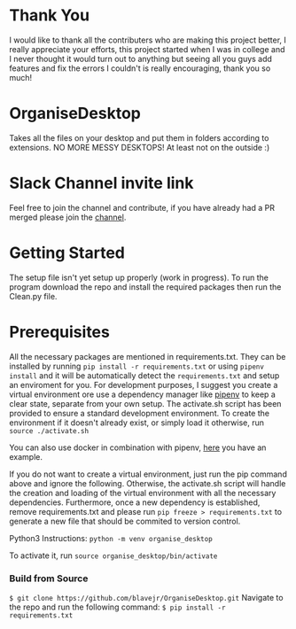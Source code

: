 # Thank You
I would like to thank all the contributers who are making this project better, I really appreciate your efforts, this project started when I was in college and I never thought it would turn out to anything but seeing all you guys add features and fix the errors I couldn't is really encouraging, thank you so much!

# OrganiseDesktop

Takes all the files on your desktop and put them in folders according to extensions. NO MORE MESSY DESKTOPS!
At least not on the outside :)

# Slack Channel invite link
Feel free to join the channel and contribute, if you have already had a PR merged please join the [channel](https://join.slack.com/t/organisedesktop/shared_invite/enQtMzA2NTI2MTI0MzY4LWRlOWRjOGM0YTJmYjFiZGU3ZTUzM2M0MTA2N2U3MzljMmFhNGIyODlmZDg2N2E1Y2EwOWFiZjcxMzYzYjcyMTk).

# Getting Started

The setup file isn't yet setup up properly (work in progress). To run the program download
the repo and install the required packages then run the Clean.py file.

# Prerequisites
All the necessary packages are mentioned in requirements.txt. They can be installed by
running `pip install -r requirements.txt` or using ``pipenv install`` and it will be automatically detect the `requirements.txt` and setup an enviroment for you. For development purposes, I suggest you create a
virtual environment ore use a dependency manager like [pipenv](https://github.com/pypa/pipenv)
 to keep a clear state, separate from your own setup.
The activate.sh script has been provided to ensure a standard development environment. To create the environment if it doesn't already exist, or simply load it otherwise, run `source ./activate.sh`

You can also use docker in combination with pipenv, [here](https://github.com/dfederschmidt/docker-pipenv-sample) you have an example.

If you do not want to create a virtual environment, just run the pip command above and ignore the following. Otherwise, the activate.sh script will handle the creation and loading of the virtual environment with all the necessary dependencies. Furthermore, once a new dependency is established, remove requirements.txt and please run `pip freeze > requirements.txt` to generate a new file that should be commited to version control.

Python3 Instructions:
`python -m venv organise_desktop`

To activate it, run `source organise_desktop/bin/activate`

### Build from Source

`$ git clone https://github.com/blavejr/OrganiseDesktop.git`
Navigate to the repo and run the following command:
`$ pip install -r requirements.txt`
